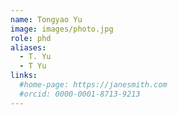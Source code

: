 ```yaml
---
name: Tongyao Yu
image: images/photo.jpg
role: phd
aliases:
  - T. Yu
  - T Yu
links:
  #home-page: https://janesmith.com
  #orcid: 0000-0001-8713-9213
---
```

